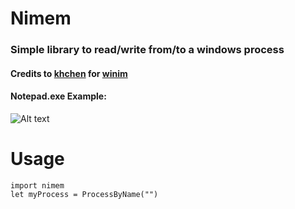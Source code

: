 # Nimem
### Simple library to read/write from/to a windows process
#### Credits to [khchen](https://github.com/khchen/winim) for [winim](https://github.com/khchen/winim)
#### Notepad.exe Example:
![Alt text](https://s7.gifyu.com/images/tkwnvblAXx.gif)

# Usage
```
import nimem
let myProcess = ProcessByName("")
```